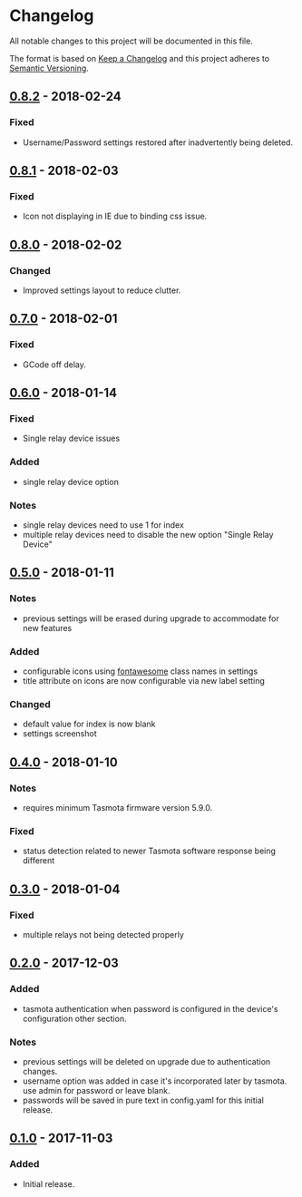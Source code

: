 # Changelog
All notable changes to this project will be documented in this file.

The format is based on [Keep a Changelog](http://keepachangelog.com/en/1.0.0/)
and this project adheres to [Semantic Versioning](http://semver.org/spec/v2.0.0.html).

## [0.8.2] - 2018-02-24
### Fixed
- Username/Password settings restored after inadvertently being deleted.

## [0.8.1] - 2018-02-03
### Fixed
- Icon not displaying in IE due to binding css issue.

## [0.8.0] - 2018-02-02
### Changed
- Improved settings layout to reduce clutter.

## [0.7.0] - 2018-02-01
### Fixed
- GCode off delay.

## [0.6.0] - 2018-01-14
### Fixed
- Single relay device issues

### Added
- single relay device option

### Notes
- single relay devices need to use 1 for index
- multiple relay devices need to disable the new option "Single Relay Device"

## [0.5.0] - 2018-01-11
### Notes
- previous settings will be erased during upgrade to accommodate for new features

### Added
- configurable icons using [fontawesome](http://fontawesome.io/3.2.1/cheatsheet/) class names in settings
- title attribute on icons are now configurable via new label setting

### Changed
- default value for index is now blank
- settings screenshot

## [0.4.0] - 2018-01-10
### Notes
- requires minimum Tasmota firmware version 5.9.0.

### Fixed
- status detection related to newer Tasmota software response being different

## [0.3.0] - 2018-01-04
### Fixed
- multiple relays not being detected properly

## [0.2.0] - 2017-12-03
### Added
- tasmota authentication when password is configured in the device's configuration other section.

### Notes
- previous settings will be deleted on upgrade due to authentication changes.
- username option was added in case it's incorporated later by tasmota. use admin for password or leave blank.
- passwords will be saved in pure text in config.yaml for this initial release.

## [0.1.0] - 2017-11-03
### Added
- Initial release.

[0.8.2]: https://github.com/jneilliii/OctoPrint-Tasmota/tree/0.8.2
[0.8.1]: https://github.com/jneilliii/OctoPrint-Tasmota/tree/0.8.1
[0.8.0]: https://github.com/jneilliii/OctoPrint-Tasmota/tree/0.8.0
[0.7.0]: https://github.com/jneilliii/OctoPrint-Tasmota/tree/0.7.0
[0.6.0]: https://github.com/jneilliii/OctoPrint-Tasmota/tree/0.6.0
[0.5.0]: https://github.com/jneilliii/OctoPrint-Tasmota/tree/0.5.0
[0.4.0]: https://github.com/jneilliii/OctoPrint-Tasmota/tree/0.4.0
[0.3.0]: https://github.com/jneilliii/OctoPrint-Tasmota/tree/0.3.0
[0.2.0]: https://github.com/jneilliii/OctoPrint-Tasmota/tree/0.2.0
[0.1.0]: https://github.com/jneilliii/OctoPrint-Tasmota/tree/0.1.0
